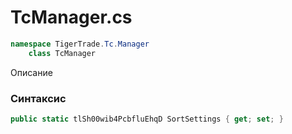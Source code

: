 
# TcManager.cs
```csharp
namespace TigerTrade.Tc.Manager  
    class TcManager
```

Описание

### Синтаксис
```csharp
public static tlSh00wib4PcbfluEhqD SortSettings { get; set; }
```
